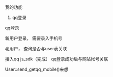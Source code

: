 我的功能

1. qq登录

qq登录

新用户登录， 需要录入手机号

老用户， 查询是否与user表关联

接入qq js_sdk（完成）
qq登录成功后与网站帐号关联

User::send_getqq_mobile()来想